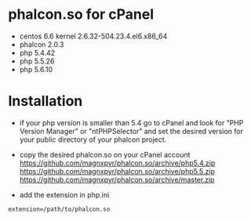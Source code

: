 # phalcon.so for cPanel
- centos 6.6 kernel 2.6.32-504.23.4.el6.x86_64
- phalcon 2.0.3
- php 5.4.42
- php 5.5.26
- php 5.6.10

# Installation
- if your php version is smaller than 5.4 go to cPanel and look for "PHP Version Manager" or "ntPHPSelector" and set the desired version for your public directory of your phalcon project.
- copy the desired phalcon.so on your cPanel account
https://github.com/magnxpyr/phalcon.so/archive/php5.4.zip
https://github.com/magnxpyr/phalcon.so/archive/php5.5.zip
https://github.com/magnxpyr/phalcon.so/archive/master.zip

- add the extension in php.ini
```
extension=/path/to/phalcon.so
```